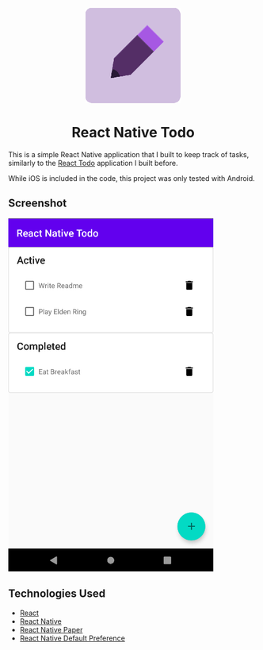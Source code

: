 <p align="center">
    <img alt="" src="./android/app/src/main/res/mipmap-xxxhdpi/ic_launcher.png" />
</p>
<h1 align="center">
    React Native Todo
</h1>

This is a simple React Native application that I built to keep track of tasks, similarly to the [React Todo](https://github.com/shjosa/react-todo) application I built before.

While iOS is included in the code, this project was only tested with Android.

## Screenshot
![A simple todo app with two columns for active and completed tasks](./assets/Screenshot1.png)

## Technologies Used
- [React](https://reactjs.org/)
- [React Native](https://reactnative.dev/)
- [React Native Paper](https://reactnativepaper.com/)
- [React Native Default Preference](https://github.com/kevinresol/react-native-default-preference)